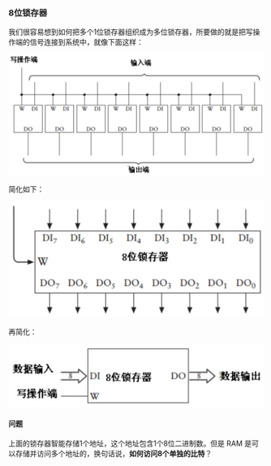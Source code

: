 ### 8位锁存器

我们很容易想到如何把多个1位锁存器组织成为多位锁存器，所要做的就是把写操作端的信号连接到系统中，就像下面这样：

![](../assets/images/04-13.png)

简化如下：

![](../assets/images/04-14.png)

再简化：

![](../assets/images/04-15.png)

#### 问题

上面的锁存器智能存储1个地址，这个地址包含1个8位二进制数。但是 RAM 是可以存储并访问多个地址的，换句话说，**如何访问8个单独的比特**？
